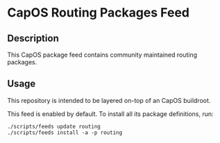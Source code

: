 # CapOS Routing Packages Feed

## Description

This CapOS package feed contains community maintained routing packages.

## Usage


This repository is intended to be layered on-top of an CapOS buildroot.

This feed is enabled by default. To install all its package definitions, run:

```
./scripts/feeds update routing
./scripts/feeds install -a -p routing
```
